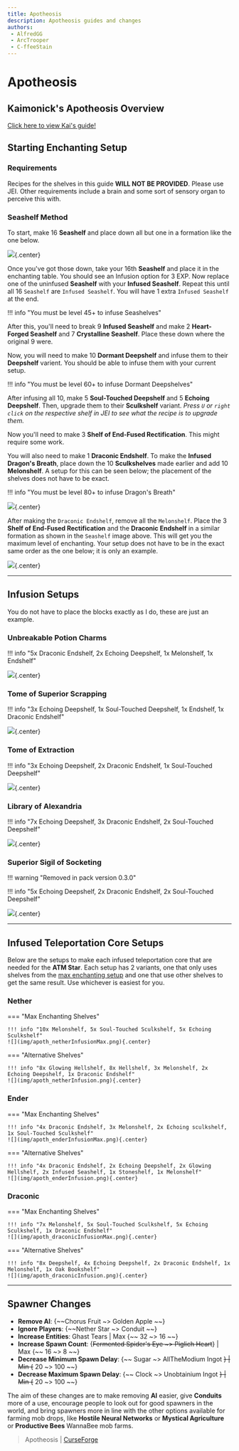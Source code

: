```yaml
---
title: Apotheosis
description: Apotheosis guides and changes
authors:
 - AlfredGG
 - ArcTrooper
 - C-ffeeStain
---
```


# Apotheosis

## Kaimonick's Apotheosis Overview

[Click here to view Kai's guide!](../mods/kaimonickguides.md/#apotheosis)

## Starting Enchanting Setup

### Requirements

Recipes for the shelves in this guide **WILL NOT BE PROVIDED**. Please use JEI. Other requirements include a brain and some sort of sensory organ to perceive this with.

### Seashelf Method

To start, make 16 **Seashelf** and place down all but one in a formation like the one below.  

![](img/apoth_seashelf1.png){.center}  

Once you've got those down, take your 16th **Seashelf** and place it in the enchanting table. You should see an Infusion option for 3 EXP. Now replace one of the uninfused **Seashelf** with your **Infused Seashelf**. Repeat this until all 16 `Seashelf` are `Infused Seashelf`. You will have 1 extra `Infused Seashelf` at the end.

!!! info "You must be level 45+ to infuse Seashelves"

After this, you'll need to break 9 **Infused Seashelf** and make 2 **Heart-Forged Seashelf** and 7 **Crystalline Seashelf**. Place these down where the original 9 were.

Now, you will need to make 10 **Dormant Deepshelf** and infuse them to their **Deepshelf** varient. You should be able to infuse them with your current setup.

!!! info "You must be level 60+ to infuse Dormant Deepshelves"

After infusing all 10, make 5 **Soul-Touched Deepshelf** and 5 **Echoing Deepshelf**. Then, upgrade them to their **Sculkshelf** variant. *Press `U` or `right click` on the respective shelf in JEI to see what the recipe is to upgrade them.* 

Now you'll need to make 3 **Shelf of End-Fused Rectification**. This might require some work.  

You will also need to make 1 **Draconic Endshelf**. To make the **Infused Dragon's Breath**, place down the 10 **Sculkshelves** made earlier and add 10 **Melonshelf**. A setup for this can be seen below; the placement of the shelves does not have to be exact.  

!!! info "You must be level 80+ to infuse Dragon's Breath"

![](img/apoth_dragonsbreath.png){.center}  

After making the `Draconic Endshelf`, remove all the `Melonshelf`. Place the 3 **Shelf of End-Fused Rectification** and the **Draconic Endshelf** in a similar formation as shown in the `Seashelf` image above. This will get you the maximum level of enchanting. Your setup does not have to be in the exact same order as the one below; it is only an example.  

![](img/apoth_finalsetup.png){.center}

---
## Infusion Setups

You do not have to place the blocks exactly as I do, these are just an example.

### Unbreakable Potion Charms

!!! info "5x Draconic Endshelf, 2x Echoing Deepshelf, 1x Melonshelf, 1x Endshelf"
	
![](img/apoth_charm.png){.center}

### Tome of Superior Scrapping

!!! info "3x Echoing Deepshelf, 1x Soul-Touched Deepshelf, 1x Endshelf, 1x Draconic Endshelf"

![](img/apoth_scrapping.png){.center}

### Tome of Extraction

!!! info "3x Echoing Deepshelf, 2x Draconic Endshelf, 1x Soul-Touched Deepshelf"

![](img/apoth_extraction.png){.center}

### Library of Alexandria

!!! info "7x Echoing Deepshelf, 3x Draconic Endshelf, 2x Soul-Touched Deepshelf"

![](img/apoth_library.png){.center}

### Superior Sigil of Socketing

!!! warning "Removed in pack version 0.3.0"

!!! info "5x Echoing Deepshelf, 2x Draconic Endshelf, 2x Soul-Touched Deepshelf"

![](img/apoth_socketing.png){.center}

---
## Infused Teleportation Core Setups

Below are the setups to make each infused teleportation core that are needed for the **ATM Star**. Each setup has 2 variants, one that only uses shelves from the [max enchanting setup](#starting-enchanting-setup) and one that use other shelves to get the same result. Use whichever is easiest for you.

### Nether

=== "Max Enchanting Shelves"
	
	!!! info "10x Melonshelf, 5x Soul-Touched Sculkshelf, 5x Echoing Sculkshelf"
	![](img/apoth_netherInfusionMax.png){.center}

=== "Alternative Shelves"
	
	!!! info "8x Glowing Hellshelf, 8x Hellshelf, 3x Melonshelf, 2x Echoing Deepshelf, 1x Draconic Endshelf"
	![](img/apoth_netherInfusion.png){.center}

### Ender

=== "Max Enchanting Shelves"
	
	!!! info "4x Draconic Endshelf, 3x Melonshelf, 2x Echoing sculkshelf, 1x Soul-Touched Sculkshelf"
	![](img/apoth_enderInfusionMax.png){.center}

=== "Alternative Shelves"
	
	!!! info "4x Draconic Endshelf, 2x Echoing Deepshelf, 2x Glowing Hellshelf, 2x Infused Seashelf, 1x Stoneshelf, 1x Melonshelf"
	![](img/apoth_enderInfusion.png){.center}

### Draconic

=== "Max Enchanting Shelves"
	
	!!! info "7x Melonshelf, 5x Soul-Touched Sculkshelf, 5x Echoing Sculkshelf, 1x Draconic Endshelf"
	![](img/apoth_draconicInfusionMax.png){.center}

=== "Alternative Shelves"
	
	!!! info "8x Deepshelf, 4x Echoing Deepshelf, 2x Draconic Endshelf, 1x Melonshelf, 1x Oak Bookshelf"
	![](img/apoth_draconicInfusion.png){.center}

---
## Spawner Changes

- **Remove AI**: {~~Chorus Fruit ~> Golden Apple ~~}
- **Ignore Players**: {~~Nether Star ~> Conduit ~~}
- **Increase Entities**: Ghast Tears | Max {~~ 32 ~> 16 ~~}
- **Increase Spawn Count**: {~~Fermented Spider's Eye ~> Piglich Heart~~} | Max {~~ 16 ~> 8 ~~}
- **Decrease Minimum Spawn Delay**: {~~ Sugar ~> AllTheModium Ingot ~~} | Min {~~ 20 ~> 100 ~~}
- **Decrease Maximum Spawn Delay**: {~~ Clock ~> Unobtainium Ingot ~~} | Min {~~ 20 ~> 100 ~~}

The aim of these changes are to make removing **AI** easier, give **Conduits** more of a use, encourage people to look out for good spawners in the world, and bring spawners more in line with the other options available for farming mob drops, like **Hostile Neural Networks** or **Mystical Agriculture** or **Productive Bees** WannaBee mob farms.

> Apotheosis | [CurseForge](https://legacy.curseforge.com/minecraft/mc-mods/apotheosis)
